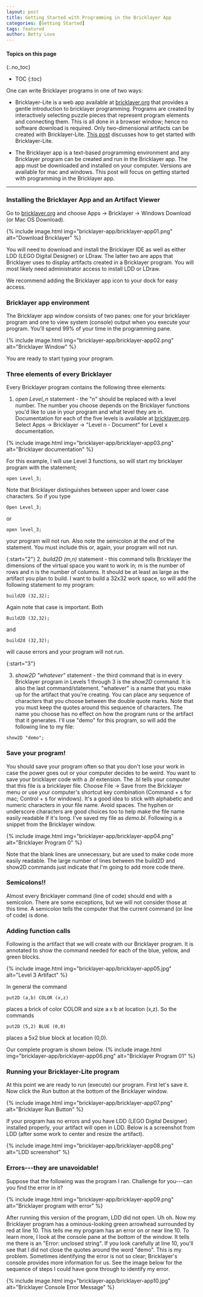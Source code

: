 ```yaml
---
layout: post
title: Getting Started with Programming in the Bricklayer App
categories: [Getting Started]
tags: featured
author: Betty Love
---
```


#### Topics on this page
{:.no_toc}
* TOC
{:toc}

One can write Bricklayer programs in one of two ways:

   - Bricklayer-Lite is a web app available at [bricklayer.org](https://bricklayer.org) that provides a gentle introduction to bricklayer programming. Programs are created by interactively selecting puzzle pieces that represent program elements and connecting them. This is all done in a browser window; hence no software download is required.  Only two-dimensional artifacts can be created with Bricklayer-Lite. [This post](/getting-started-with-bricklayer-lite) discusses how to get started with Bricklayer-Lite.

   - The Bricklayer app is a text-based programming environment and any Bricklayer program can be created and run in the Bricklayer app.  The app must be downloaded and installed on your computer. Versions are available for mac and windows. This post will focus on getting started with programming in the Bricklayer app.


***

### Installing the Bricklayer App and an Artifact Viewer

Go to [bricklayer.org](https://bricklayer.org) and choose Apps -> Bricklayer -> Windows Download (or Mac OS Download).

{% include image.html img="bricklayer-app/bricklayer-app01.png"  alt="Download Bricklayer" %}

You will need to download and install the Bricklayer IDE as well as either LDD (LEGO Digital Designer) or LDraw.  The latter two are apps that Bricklayer uses to display artifacts created in a Bricklayer program. You will most likely need administrator access to install LDD or LDraw.

We recommend adding the Bricklayer app icon to your dock for easy access.

### Bricklayer app environment

The Bricklayer app window consists of two panes: one for your bricklayer program and one to view system (console) output when you execute your program.  You'll spend 99% of your time in the programming pane.

{% include image.html img="bricklayer-app/bricklayer-app02.png"  alt="Bricklayer Window" %}

You are ready to start typing your program.


### Three elements of every Bricklayer

Every Bricklayer program contains the following three elements:

   1. *open Level_n* statement - the "n" should be replaced with a level number. The number you choose depends on the Bricklayer functions you'd like to use in your program and what level they are in. Documentation for each of the five levels is available at [bricklayer.org](https://bricklayer.org).  Select Apps -> Bricklayer -> "Level n - Document" for Level x documentation.

   {% include image.html img="bricklayer-app/bricklayer-app03.png"  alt="Bricklayer documentation" %}

   For this example, I will use Level 3 functions, so will start my bricklayer program with the statement;

   ```
   open Level_3;
   ```
   Note that Bricklayer distinguishes between upper and lower case characters.  So if you type
   ```
   Open Level_3;
   ```
   or
   ```
   open level_3;
   ```
   your program will not run.  Also note the semicolon at the end of the statement.  You must include this or, again, your program will not run.


{:start="2"}
   2. *build2D (m,n)* statement - this command tells Bricklayer the dimensions of the virtual space you want to work in; m is the number of rows and n is the number of columns.  It should be at least as large as the artifact you plan to build.  I want to build a 32x32 work space, so will add the following statement to my program:
   ```
   build2D (32,32);
   ```
   Again note that case is important. Both
   ```
   Build2D (32,32);
   ```
   and
   ```
   build2d (32,32);
   ```
   will cause errors and your program will not run.



{:start="3"}

   3. *show2D "whatever"* statement - the third command that is in every Bricklayer program in Levels 1 through 3 is the *show2D* command.  It is also the last command/statement.  "whatever" is a name that you make up for the artifact that you're creating. You can place any sequence of characters that you choose between the double quote marks.  Note that you must keep the quotes around this sequence of characters. The name you choose has no effect on how the program runs or the artifact that it generates.  I'll use "demo" for this program, so will add the following line to my file:
   ```
   show2D "demo";
   ```

### Save your program!
You should save your program often so that you don't lose your work in case the power goes out or your computer decides to be weird.  You want to save your bricklayer code with a *.bl* extension.  The .bl tells your computer that this file is a bricklayer file.  Choose File -> Save from the Bricklayer menu or use your computer's shortcut key combination (Command + s for mac; Control + s for windows).  It's a good idea to stick with alphabetic and numeric characters in your file name.  Avoid spaces.  The hyphen or underscore characters are good choices too to help make the file name easily readable if it's long.  I've saved my file as *demo.bl*. Following is a snippet from the Bricklayer window.

{% include image.html img="bricklayer-app/bricklayer-app04.png"  alt="Bricklayer Program 0" %}

 Note that the blank lines are unnecessary, but are used to make code more easily readable.  The large number of lines between the build2D and show2D commands just indicate that I'm going to add more code there.


### Semicolons!!

Almost every Bricklayer command (line of code) should end with a semicolon.  There are some exceptions, but we will not consider those at this time. A semicolon tells the computer that the current command (or line of code) is done.

### Adding function calls

Following is the artifact that we will create with our Bricklayer program.  It is annotated to show the command needed for each of the blue, yellow, and green blocks.

{% include image.html img="bricklayer-app/bricklayer-app05.jpg"  alt="Level 3 Artifact" %}

In general the command
```
put2D (a,b) COLOR (x,z)
```
places a brick of color COLOR and size a x b at location (x,z).  So the commands
```
put2D (5,2) BLUE (0,0)
```
places a 5x2 blue block at location (0,0).

Our complete program is shown below.
{% include image.html img="bricklayer-app/bricklayer-app06.png"  alt="Bricklayer Program 01" %}

### Running your Bricklayer-Lite program

At this point we are ready to run (execute) our program. First let's save it.  Now click the *Run* button at the bottom of the Bricklayer window.

{% include image.html img="bricklayer-app/bricklayer-app07.png"  alt="Bricklayer Run Button" %}

If your program has no errors and you have LDD (LEGO Digital Designer) installed properly, your artifact will open in LDD. Below is a screenshot from LDD (after some work to center and resize the artifact).

{% include image.html img="bricklayer-app/bricklayer-app08.png"  alt="LDD screenshot" %}


### Errors---they are unavoidable!

Suppose that the following was the program I ran.  Challenge for you---can you find the error in it?

{% include image.html img="bricklayer-app/bricklayer-app09.png"  alt="Bricklayer program with error" %}

After running this version of the program, LDD did not open.  Uh oh. Now my Bricklayer program has a ominous-looking green arrowhead surrounded by red at line 10.  This tells me my program has an error on or near line 10.  To learn more, I look at the console pane at the bottom of the window.  It tells me there is an "Error: unclosed string".  If you look carefully at line 10, you'll see that I did not close the quotes around the word "demo".  This is my problem.  Sometimes identifying the error is not so clear; Bricklayer's console provides more information for us.  See the image below for the sequence of steps I could have gone through to identify my error.

{% include image.html img="bricklayer-app/bricklayer-app10.jpg"  alt="Bricklayer Console Error Message" %}
